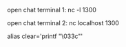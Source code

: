 open chat terminal 1: nc -l 1300

open chat terminal 2: nc localhost 1300

alias clear='printf "\033c"'
